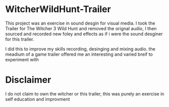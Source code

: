# WitcherWildHunt-Trailer

This project was an exercise in sound desgin for visual media. I took the Trailer for The Witcher 3 Wild Hunt and removed the orignal audio, I then sourced and recorded new foley and effects as if i were the sound desginer for this trailer. 

I did this to improve my skills recording, desinging and mixing audio. the meadium of a game trailer offered me an interesting and varied breif to experiment with 

# Disclaimer 
I do not claim to own the witcher or this trailer, this was purely an exercise in self education and improvment 
